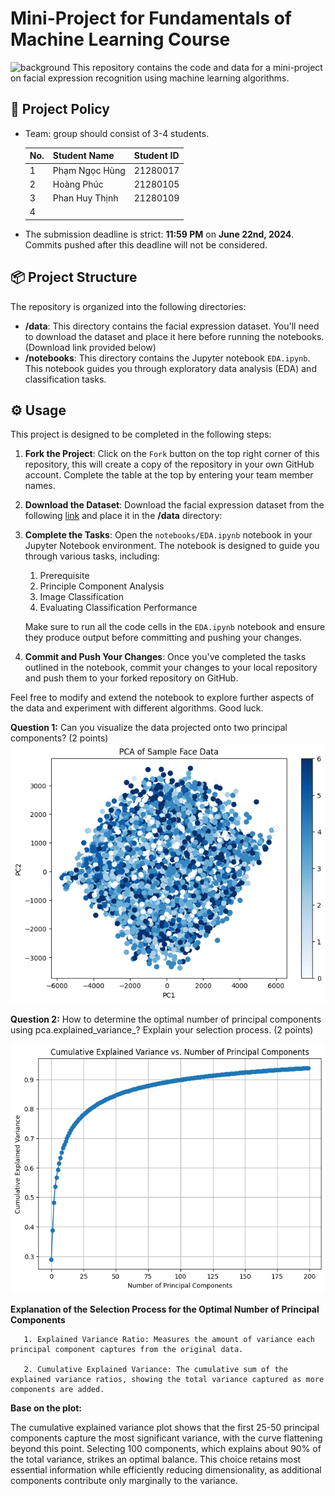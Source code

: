 # Mini-Project for Fundamentals of Machine Learning Course
![background](./materials/ai_wp.jpg)
This repository contains the code and data for a mini-project on facial expression recognition using machine learning algorithms.

## 📑 Project Policy
- Team: group should consist of 3-4 students.

    |No.| Student Name    | Student ID |
    | --------| -------- | ------- |
    |1|Phạm Ngọc Hùng|21280017|
    |2|Hoàng Phúc|21280105|
    |3|Phan Huy Thịnh|21280109|
    |4|||

- The submission deadline is strict: **11:59 PM** on **June 22nd, 2024**. Commits pushed after this deadline will not be considered.

## 📦 Project Structure

The repository is organized into the following directories:

- **/data**: This directory contains the facial expression dataset. You'll need to download the dataset and place it here before running the notebooks. (Download link provided below)
- **/notebooks**: This directory contains the Jupyter notebook ```EDA.ipynb```. This notebook guides you through exploratory data analysis (EDA) and classification tasks.

## ⚙️ Usage

This project is designed to be completed in the following steps:

1. **Fork the Project**: Click on the ```Fork``` button on the top right corner of this repository, this will create a copy of the repository in your own GitHub account. Complete the table at the top by entering your team member names.

2. **Download the Dataset**: Download the facial expression dataset from the following [link](https://mega.nz/file/foM2wDaa#GPGyspdUB2WV-fATL-ZvYj3i4FqgbVKyct413gxg3rE) and place it in the **/data** directory:

3. **Complete the Tasks**: Open the ```notebooks/EDA.ipynb``` notebook in your Jupyter Notebook environment. The notebook is designed to guide you through various tasks, including:
    
    1. Prerequisite
    2. Principle Component Analysis
    3. Image Classification
    4. Evaluating Classification Performance 

    Make sure to run all the code cells in the ```EDA.ipynb``` notebook and ensure they produce output before committing and pushing your changes.

5. **Commit and Push Your Changes**: Once you've completed the tasks outlined in the notebook, commit your changes to your local repository and push them to your forked repository on GitHub.


Feel free to modify and extend the notebook to explore further aspects of the data and experiment with different algorithms. Good luck.

**Question 1:** Can you visualize the data projected onto two principal components? (2 points)
![](./materials/pca_sample.png)


**Question 2:** How to determine the optimal number of principal components using pca.explained_variance_? Explain your selection process. (2 points)

![](./materials/CEV.png)


   **Explanation of the Selection Process for the Optimal Number of Principal Components**
   
       1. Explained Variance Ratio: Measures the amount of variance each principal component captures from the original data.
       
       2. Cumulative Explained Variance: The cumulative sum of the explained variance ratios, showing the total variance captured as more components are added.
       
   **Base on the plot:**
   
   The cumulative explained variance plot shows that the first 25-50 principal components capture the most significant variance, with the curve flattening beyond this point. Selecting 100 components, which explains about 90% of the total variance, strikes an optimal balance. This choice retains most essential information while efficiently reducing dimensionality, as additional components contribute only marginally to the variance.
